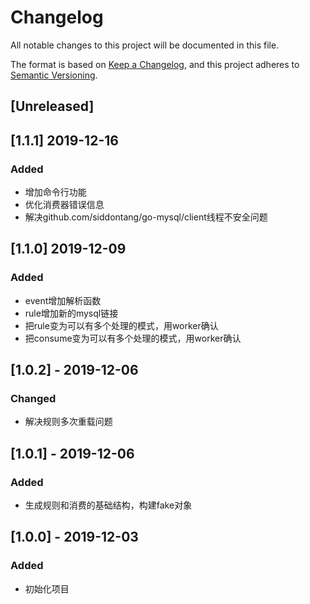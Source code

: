 # Changelog
All notable changes to this project will be documented in this file.

The format is based on [Keep a Changelog](https://keepachangelog.com/en/1.0.0/),
and this project adheres to [Semantic Versioning](https://semver.org/spec/v2.0.0.html).

## [Unreleased]

## [1.1.1] 2019-12-16
### Added
- 增加命令行功能 
- 优化消费器错误信息
- 解决github.com/siddontang/go-mysql/client线程不安全问题

## [1.1.0] 2019-12-09
### Added
- event增加解析函数
- rule增加新的mysql链接
- 把rule变为可以有多个处理的模式，用worker确认
- 把consume变为可以有多个处理的模式，用worker确认

## [1.0.2] - 2019-12-06
### Changed
- 解决规则多次重载问题

## [1.0.1] - 2019-12-06
### Added 
- 生成规则和消费的基础结构，构建fake对象

## [1.0.0] - 2019-12-03
### Added
- 初始化项目
